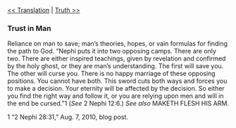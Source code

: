 [<< Translation](Translation)  |  [Truth >>](Truth)

### Trust in Man
Reliance on man to save; man’s theories, hopes, or vain formulas for finding the path to God. “Nephi puts it into two opposing camps. There are only two. There are either inspired teachings, given by revelation and confirmed by the holy ghost, or they are man’s understanding. The first will save you. The other will curse you. There is no happy marriage of these opposing positions. You cannot have both. This sword cuts both ways and forces you to make a decision. Your eternity will be affected by the decision. So either you find the right way and follow it, or you are relying upon men and will in the end be cursed.”1 (*See* 2 Nephi 12:6.) *See also* MAKETH FLESH HIS ARM.



1 “2 Nephi 28:31,” Aug. 7, 2010, blog post.